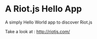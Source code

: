 # A Riot.js Hello App

A simply Hello World app to discover Riot.js

Take a look at  : http://riotjs.com/